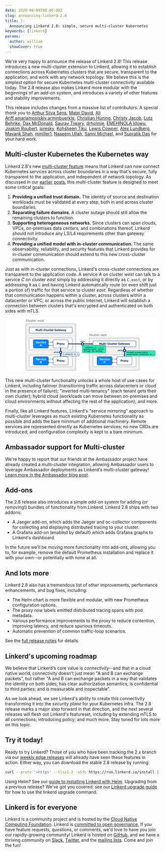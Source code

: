 ```yaml
---
date: 2020-06-09T00:00:00Z
slug: announcing-linkerd-2.8
title: |-
  Announcing Linkerd 2.8: simple, secure multi-cluster Kubernetes
keywords: [linkerd]
params:
  author: william
  showCover: true
---
```


We're very happy to announce the release of Linkerd 2.8! This release introduces
a new multi-cluster extension to Linkerd, allowing it to establish connections
across Kubernetes clusters that are secure, transparent to the application, and
work with any network topology. We believe this is the simplest option for
secure Kubernetes multi-cluster connectivity available today. The 2.8 release
also makes Linkerd more modular with the beginnings of an _add-on_ system, and
introduces a variety of other features and stability improvements.

This release includes changes from a massive list of contributors. A special
_thank you_ to [Arthur Silva Sens](https://github.com/ArthurSens),
[Matei David](https://github.com/mateiidavid),
[Ali Ariff](https://github.com/aliariff),[amariampolskiy](https://github.com/amariampolskiy),[arminbuerkle](https://github.com/arminbuerkle),
[Christian Hüning](https://github.com/christianhuening),
[Christy Jacob](https://github.com/christyjacob4),
[Lutz Behnke](https://github.com/cypherfox),
[Dax McDonald](https://github.com/daxmc99),
[Saurav Tiwary](https://github.com/dr0pdb),
[drholmie](https://github.com/drholmie),
[EMEHINOLA Idowu](https://github.com/hydeenoble),
[Joakim Roubert](https://github.com/joakimr-axis),
[jpresky](https://github.com/jpresky),
[Kohsheen Tiku](https://github.com/kohsheen1234),
[Lewis Cowper](https://github.com/lewiscowper),
[Alex Lundberg](https://github.com/lundbird),
[Mayank Shah](https://github.com/mayankshah1607),
[mmiller1](https://github.com/mmiller1),
[Naseem Ullah](https://github.com/naseemkullah),
[Sanni Michael](https://github.com/sannimichaelse), and
[Supratik Das](https://github.com/supra08) for your hard work.

## Multi-cluster Kubernetes the Kubernetes way

Linkerd 2.8's new [multi-cluster feature](/2.10/features/multicluster/) means that
Linkerd can now connect Kubernetes services across cluster boundaries in a way
that's secure, fully transparent to the application, and independent of network
topology. As discussed in our
[earlier](/2020/02/17/architecting-for-multicluster-kubernetes/)
[posts](/2020/02/25/multicluster-kubernetes-with-service-mirroring/),
this multi-cluster feature is designed to meet some critical goals:

1. **Providing a unified trust domain.** The identity of source and destination
   workloads must be validated at every step, both in and across cluster
   boundaries.
2. **Separating failure domains.** A cluster outage should still allow the
   remaining clusters to function.
3. **Supporting heterogeneous networks.** Since clusters can span clouds, VPCs,
   on-premises data centers, and combinations thereof, Linkerd should not
   introduce any L3/L4 requirements other than gateway connectivity.
4. **Providing a unified model with in-cluster communication.** The same
   observability, reliability, and security features that Linkerd provides for
   in-cluster communication should extend to this new cross-cluster
   communication.

Just as with in-cluster connections, Linkerd's cross-cluster connections are
transparent to the application code. A service _A_ on cluster _west_ can talk to
a service _C_ on cluster _east_ simply by addressing it directly as `C.east`, or
by addressing it as `C` and having Linkerd automatically route (or even shift
just a portion of) traffic for that service to cluster _east_. Regardless of
whether that communication happens within a cluster, across clusters within a
datacenter or VPC, or across the public Internet, Linkerd will establish a
connection between clusters that's encrypted and authenticated on both sides
with mTLS.

![Linkerd multi-cluster Kubernetes example](multicluster.png "Linkerd multi-cluster Kubernetes example")

This new multi-cluster functionality unlocks a whole host of use cases for
Linkerd, including failover (transitioning traffic across datacenters or cloud
in the presence of failure); "inverted multi-tenancy" (each tenant gets their
own cluster); hybrid cloud (workloads can move between on-premises and cloud
environments without affecting the rest of the application); and more.

Finally, like all Linkerd features, Linkerd's "service mirroring" approach to
multi-cluster leverages as much existing Kubernetes functionality as possible
and adds the bare minimum of additional machinery. Remote services are
represented directly as Kubernetes services; no new CRDs are introduced; and
configuration complexity is kept to a bare minimum.

## Ambassador support for Multi-cluster

We're happy to report that our friends at the Ambassador project have already
created a multi-cluster integration, allowing Ambassador users to leverage
Ambassador deployments as Linkerd's multi-cluster gateway!
[Learn more in the Ambassador blog post](https://blog.getambassador.io/multi-cluster-kubernetes-with-ambassador-and-linkerd-2caf0e978f8f).

## Add-ons

The 2.8 release also introduces a simple _add-on system_ for adding (or
removing!) bundles of functionality from Linkerd. Linkerd 2.8 ships with two
addons:

- A Jaeger add-on, which adds the Jaeger and oc-collector components for
  collecting and displaying distributed tracing to your cluster.
- A Grafana add-on (enabled by default) which adds Grafana graphs to Linkerd's
  dashboard.

In the future we'll be moving more functionality into add-ons, allowing you to,
for example, remove the default Prometheus installation and replace it with your
own--or potentially with none at all.

## And lots more

Linkerd 2.8 also has a tremendous list of other improvements, performance
enhancements, and bug fixes, including:

- The Helm chart is more flexible and modular, with new Prometheus configuration
  options.
- The proxy now labels emitted distributed tracing spans with pod metadata.
- Various performance improvements to the proxy to reduce contention, improving
  latency, and reduce spurious timeouts.
- Automatic prevention of common traffic-loop scenarios.

See the
[full release notes](https://github.com/linkerd/linkerd2/releases/tag/stable-2.8.0)
for details.

## Linkerd's upcoming roadmap

We believe that Linkerd's core value is _connectivity_--and that in a cloud
native world, connectivity doesn't just mean "A and B can exchange packets", but
rather "A and B can exchange packets in a way that validates the identity on
both sides; has clear authorization semantics; is confidential to third parties;
and is measurable and inspectable".

As we look ahead, we see Linkerd's ability to create this connectivity
transforming it into the _security plane_ for your Kubernetes infra. The 2.8
release marks a major step forward in that direction, and the next several
releases will flesh out Linkerd's featureset, including by extending mTLS to all
connections; introducing policy; and much more. Stay tuned for lots more on this
topic.

## Try it today!

Ready to try Linkerd? Those of you who have been tracking the 2.x branch via our
[weekly edge releases](/2-edge/) will already have seen these
features in action. Either way, you can download the stable 2.8 release by
running:

```bash
curl --proto '=https' --tlsv1.2 -sSfL https://run.linkerd.io/install | sh
```

Using Helm? See our
[guide to installing Linkerd with Helm](/2/tasks/install-helm/).
Upgrading from a previous release? We've got you covered: see our
[Linkerd upgrade guide](/2/tasks/upgrade/) for how to use the
linkerd upgrade command.

## Linkerd is for everyone

Linkerd is a community project and is hosted by the
[Cloud Native Computing Foundation](https://cncf.io/). Linkerd is
[committed to open governance.](/2019/10/03/linkerds-commitment-to-open-governance/)
If you have feature requests, questions, or comments, we'd love to have you join
our rapidly-growing community! Linkerd is hosted on
[GitHub](https://github.com/linkerd/), and we have a thriving community on
[Slack](https://slack.linkerd.io/), [Twitter](https://twitter.com/linkerd), and
the [mailing lists](/2/get-involved/). Come and join the fun!
